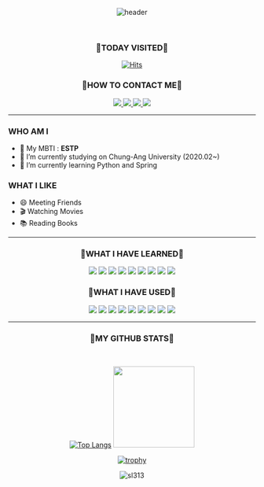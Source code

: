 <div align="center">

![header](https://capsule-render.vercel.app/api?type=transparent&color=auto&fontColor=F7819F&section=header&text=YEPPPI%20WORLD&fontSize=80&animation=fadeIn&fontAlignY=80&fontAlign=50&desc=Welcome%20to&descAlignY=13.5&descAlign=50&animation=twinkling)

<br/>

</div>

<div align="center">
<p align='center'>

### :high_brightness:TODAY VISITED:high_brightness:

[![Hits](https://hits.seeyoufarm.com/api/count/incr/badge.svg?url=https%3A%2F%2Fgithub.com%2FSL313&count_bg=%23B5E1FF&title_bg=%2383B2FF&icon=smugmug.svg&icon_color=%23E7E7E7&title=VISIT&edge_flat=false)](https://github.com/SL313)

### :high_brightness:HOW TO CONTACT ME:high_brightness:

<a href="https://open.kakao.com/o/sv9LdL6c">
    <img src="https://img.shields.io/badge/KakaoTalk-FFCD00?style=flat-square&logo=KakaoTalk&logoColor=black"/>
</a>

<a href="https://www.instagram.com/2_yepppi/">
    <img src="https://img.shields.io/badge/Instagram-E4405F?style=flat-square&logo=Instagram&logoColor=white"/>
</a>

<a href="mailto:rebin0313@gmail.com">
    <img src="https://img.shields.io/badge/Gmail-EA4335?style=flat-square&logo=Gmail&logoColor=black"/>
</a>
                                                                                                     
<a href="https://velog.io/@yepppi">
    <img src="https://img.shields.io/badge/velog-20C997?style=flat-square&logo=Velog&logoColor=white"/>
</a>

</p>
</div>

<!--
**SL313/SL313** is a ✨ _special_ ✨ repository because its `README.md` (this file) appears on your GitHub profile.

Here are some ideas to get you started:
-->

    
<hr/>

         
### WHO AM I
   
- :checkered_flag: My MBTI : __ESTP__
- 🔭 I’m currently studying on Chung-Ang University (2020.02~)
- 🌱 I’m currently learning Python and Spring
      
        
### WHAT I LIKE

- 😄 Meeting Friends
- :clapper: Watching Movies
- :books: Reading Books    


<hr/>
<div align="center">
    
### :high_brightness:WHAT I HAVE LEARNED:high_brightness:

<img src="https://img.shields.io/badge/C-a8eeff?style=flat-square&logo=C&logoColor=black"/>
<img src="https://img.shields.io/badge/C++-a8a8ff?style=flat-square&logo=C%2B%2B&logoColor=black"/>
<img src="https://img.shields.io/badge/Python-699dc9?style=flat-square&logo=Python&logoColor=black"/>
<img src="https://img.shields.io/badge/JAVA-ff946e?style=flat-square&logo=Java&logoColor=black"/>
   
<img src="https://img.shields.io/badge/HTML-E34F26?style=flat-square&logo=HTML5&logoColor=black"/>
<img src="https://img.shields.io/badge/CSS-ff528e?style=flat-square&logo=CSS3&logoColor=black"/>
<img src="https://img.shields.io/badge/PHP-777BB4?style=flat-square&logo=PHP&logoColor=black"/>
<img src="https://img.shields.io/badge/JavaScript-F7DF1E?style=flat-square&logo=JavaScript&logoColor=black"/>
<img src="https://img.shields.io/badge/TypeScript-3178C6?style=flat-square&logo=TypeScript&logoColor=black"/>
    
<br/>    

### :high_brightness:WHAT I HAVE USED:high_brightness:

<img src="https://img.shields.io/badge/Spring-6DB33F?style=flat-square&logo=Spring&logoColor=black"/>
<img src="https://img.shields.io/badge/Spring%20Boot-6DB33F?style=flat-square&logo=Spring%20Boot&logoColor=black"/>
<img src="https://img.shields.io/badge/Vue-4FC08D?style=flat-square&logo=Vue.js&logoColor=black"/>
<img src="https://img.shields.io/badge/React-61DAFB?style=flat-square&logo=React&logoColor=black"/>
<img src="https://img.shields.io/badge/React%20Native-FF4154?style=flat-square&logo=React%20Query&logoColor=black"/>
<img src="https://img.shields.io/badge/MySQL-4479A1?style=flat-square&logo=MySQL&logoColor=black"/>
<img src="https://img.shields.io/badge/Amazon%20AWS-232F3E?style=flat-square&logo=Amazon%20AWS&logoColor=white"/>
<img src="https://img.shields.io/badge/Amazon%20EC2-FF9900?style=flat-square&logo=Amazon%20EC2&logoColor=black"/>
<img src="https://img.shields.io/badge/Amazon%20RDS-527FFF?style=flat-square&logo=Amazon%20RDS&logoColor=black"/>

    
<br/>    
<hr/>

### :high_brightness:MY GITHUB STATS:high_brightness:

<br/>

<!--
- 👯 I’m looking to collaborate on ...
- 🤔 I’m looking for help with ...
- 💬 Ask me about ...
- 📫 How to reach me: ...
 Fun fact: ...
-->
<!--
<a href="https://solved.ac/profile/yepn1">
    <img src="http://mazassumnida.wtf/api/v2/generate_badge?boj=yepn1">
</a>
-->



[![Top Langs](https://github-readme-stats.vercel.app/api/top-langs/?username=sl313&hide=Jupyter%20Notebook&layout=compact&theme=dark)](https://github.com/sl313/github-readme-stats)
<img src="https://github-readme-stats.vercel.app/api?username=SL313&theme=radical&show_icons=true" height="165">

[![trophy](https://github-profile-trophy.vercel.app/?username=sl313&title=MultiLanguage,Commits,Stars,PullRequest,Repositories&theme=onedark&column=5)](https://github.com/ryo-ma/github-profile-trophy)

<img src="http://github-readme-streak-stats.herokuapp.com?user=sl313&theme=cobalt&ring=e05397&fire=e05397" alt="sl313" />

</div>
